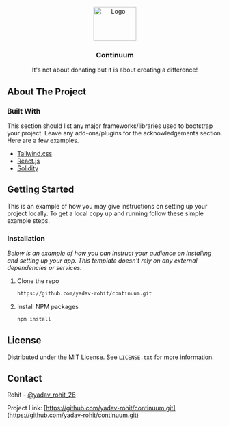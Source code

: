 <div id="top"></div>



<!-- PROJECT LOGO -->
<br />
<div align="left">
  <div align="center">
  <a href="https://github.com/othneildrew/Best-README-Template">
    <img src="https://cdn.discordapp.com/attachments/577128047740977162/1086526549949435904/AIO.png" alt="Logo" width="100" height="80">
  </a>
  </div>
  <h3 align="center">Continuum</h3>
  
  <p align="center">
    It's not about donating but it is about creating a difference!
  </p>
  
<!--   <p align="center">
    Now Live! on 
   https://yadav-rohit.github.io/continuumpreview/
  </p> -->


<!-- ABOUT THE PROJECT -->
## About The Project



### Built With

This section should list any major frameworks/libraries used to bootstrap your project. Leave any add-ons/plugins for the acknowledgements section. Here are a few examples.

* [Tailwind.css](https://tailwindcss.com/)
* [React.js](https://reactjs.org/)
* [Solidity](https://docs.soliditylang.org/en/v0.8.12/)





<!-- GETTING STARTED -->
## Getting Started

This is an example of how you may give instructions on setting up your project locally.
To get a local copy up and running follow these simple example steps.

### Installation

_Below is an example of how you can instruct your audience on installing and setting up your app. This template doesn't rely on any external dependencies or services._

1. Clone the repo
   ```sh
   https://github.com/yadav-rohit/continuum.git
   ```
2. Install NPM packages
   ```sh
   npm install
   ```





<!-- LICENSE -->
## License

Distributed under the MIT License. See `LICENSE.txt` for more information.





<!-- CONTACT -->
## Contact

Rohit - [@yadav_rohit_26](https://twitter.com/yadav_rohit_26) 
<!--   - email@example.com -->

Project Link: [https://github.com/yadav-rohit/continuum.git](https://github.com/yadav-rohit/continuum.git)




